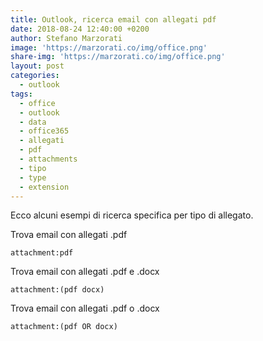 ```yaml
---
title: Outlook, ricerca email con allegati pdf
date: 2018-08-24 12:40:00 +0200
author: Stefano Marzorati
image: 'https://marzorati.co/img/office.png'
share-img: 'https://marzorati.co/img/office.png'
layout: post
categories:
  - outlook
tags:
  - office
  - outlook
  - data
  - office365
  - allegati
  - pdf
  - attachments
  - tipo
  - type
  - extension
---
```

Ecco alcuni esempi di ricerca specifica per tipo di allegato.   

Trova email con allegati .pdf   

	attachment:pdf

Trova email con allegati .pdf e .docx   

	attachment:(pdf docx)

Trova email con allegati .pdf o .docx   

	attachment:(pdf OR docx)

